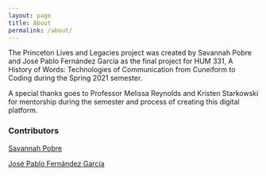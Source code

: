 ```yaml
---
layout: page
title: About
permalink: /about/
---
```


The Princeton Lives and Legacies project was created by Savannah Pobre and José Pablo Fernández García as the final project for HUM 331, A History of Words: Technologies of Communication from Cuneiform to Coding during the Spring 2021 semester.

A special thanks goes to Professor Melissa Reynolds and Kristen Starkowski for mentorship during the semester and process of creating this digital platform.

### Contributors ###
[Savannah Pobre](https://hum-331-princeton.github.io/princeton-lives-and-legacies/people/Savannah%20Pobre/)

[José Pablo Fernández García](https://hum-331-princeton.github.io/princeton-lives-and-legacies/people/José%20Pablo%20Fernández%20García/)
